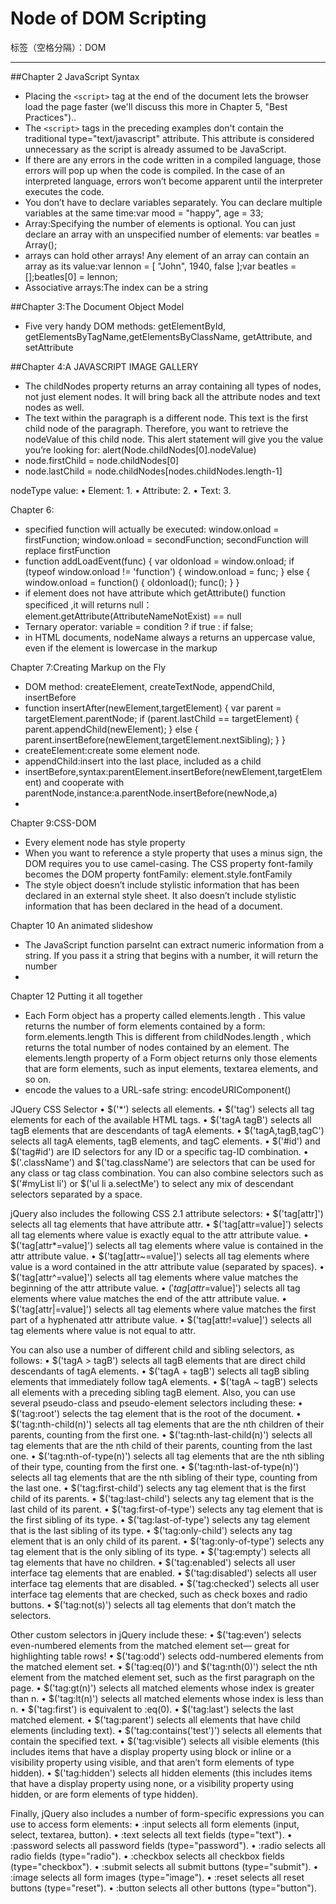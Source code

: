 # Node of DOM Scripting 

标签（空格分隔）：DOM 

---

##Chapter 2 JavaScript Syntax


-  Placing the `<script>` tag at the end of the document lets the browser load the page faster (we'll  discuss this more in Chapter 5, "Best Practices")..
-  The `<script>` tags in the preceding examples don't contain the traditional type="text/javascript" attribute. This attribute is considered unnecessary as the script is already assumed to be JavaScript.
-  If there are any errors in the code written in a compiled language, those errors will pop up when the code is compiled. In the case of an interpreted language, errors won’t become apparent until the interpreter executes the code.
-  You don’t have to declare variables separately. You can declare multiple variables at the same time:var mood = "happy", age = 33;
-  Array:Specifying the number of elements is optional. You can just declare an array with an unspecified number of elements: var beatles = Array();
-   arrays can hold other arrays! Any element of an array can contain an array as its value:var lennon = [ "John", 1940, false ];var beatles = [];beatles[0] = lennon;
-  Associative arrays:The index can be a string


##Chapter 3:The Document Object Model

-  Five very handy DOM methods: getElementById, getElementsByTagName,getElementsByClassName, getAttribute, and setAttribute

##Chapter 4:A JAVASCRIPT IMAGE GALLERY
     
-  The childNodes property returns an array containing all types of nodes, not just element nodes. It will bring back all the attribute nodes and text nodes as well. 
-  The text within the paragraph is a different node. This text is the first child node of the paragraph.
Therefore, you want to retrieve the nodeValue of this child node.
This alert statement will give you the value you’re looking for:
alert(Node.childNodes[0].nodeValue)
-  node.firstChild  = node.childNodes[0]
-  node.lastChild   = node.childNodes[nodes.childNodes.length-1]


nodeType value:
•  Element: 1.
•  Attribute: 2.
•  Text: 3.



Chapter 6:

-  specified function will actually be executed:
window.onload = firstFunction;
window.onload = secondFunction;
secondFunction will replace firstFunction
-  function addLoadEvent(func) {
var oldonload = window.onload;
if (typeof window.onload != 'function') {
window.onload = func;
} else {
window.onload = function() {
oldonload();
func();
}
}
-  if element does not have attribute which getAttribute() function specificed ,it will returns null：         element.getAttribute(AttributeNameNotExist) == null
-  Ternary operator:    variable = condition ? if true : if false;
-  in HTML documents, nodeName always a returns an uppercase value, even if the element
is lowercase in the markup



Chapter 7:Creating Markup on the Fly

-  DOM method: createElement, createTextNode, appendChild, insertBefore
-  function insertAfter(newElement,targetElement) {
var parent = targetElement.parentNode;
if (parent.lastChild == targetElement) {
parent.appendChild(newElement);
} else {
parent.insertBefore(newElement,targetElement.nextSibling);
}
}
-  createElement:create some element node.
-  appendChild:insert into the last place, included as a child
-  insertBefore,syntax:parentElement.insertBefore(newElement,targetElement)  and cooperate with parentNode,instance:a.parentNode.insertBefore(newNode,a)
-  



Chapter 9:CSS-DOM

-   Every element node has style property
-  When you want to reference a style property that uses a minus sign, the DOM requires you to use
camel-casing. The CSS property font-family becomes the DOM property fontFamily:     element.style.fontFamily
-  The style object doesn’t include stylistic information that has been declared in an external style
sheet. It also doesn’t include stylistic information that has been declared in the head of a document.


Chapter 10 An animated slideshow

-  The JavaScript function parseInt can extract numeric information from a string. If you pass it a
string that begins with a number, it will return the number  
-    

Chapter 12 Putting it all together

-  Each  Form object has a property called  elements.length . This value returns the number of form elements contained by a form: form.elements.length
This is different from  childNodes.length , which returns the total number of nodes contained by an element. The elements.length property of a  Form object returns only those elements that are form elements, such as  input elements,  textarea elements, and so on.
-  encode the values to a URL-safe string:  encodeURIComponent()



JQuery CSS Selector 
• $('*') selects all elements.
• $('tag') selects all tag elements for each of the available HTML tags.
• $('tagA tagB') selects all tagB elements that are descendants of tagA elements.
• $('tagA,tagB,tagC') selects all tagA elements, tagB elements, and tagC elements.
• $('#id') and $('tag#id') are ID selectors for any ID or a specific tag-ID combination.
• $('.className') and $('tag.className') are selectors that can be used for any class or tag class combination.
You can also combine selectors such as $('#myList li') or $('ul li a.selectMe') to select any mix of descendant selectors separated by a space.


jQuery also includes the following CSS 2.1 attribute selectors:
•  $('tag[attr]') selects all tag elements that have attribute attr.
•  $('tag[attr=value]') selects all tag elements where value is exactly equal to the attr attribute value.
•  $('tag[attr*=value]') selects all tag elements where value is contained in the attr attribute value.
•  $('tag[attr~=value]') selects all tag elements where value is a word contained in the attr attribute value (separated by spaces).
•  $('tag[attr^=value]') selects all tag elements where value matches the beginning of the attr attribute value.
•  $('tag[attr$=value]') selects all tag elements where value matches the end of the attr attribute value.
•  $('tag[attr|=value]') selects all tag elements where value matches the first part of a hyphenated attr attribute value.
•  $('tag[attr!=value]') selects all tag elements where value is not equal to attr.


You can also use a number of different child and sibling selectors, as follows:
•  $('tagA > tagB') selects all tagB elements that are direct child descendants of
tagA elements.
•  $('tagA + tagB') selects all tagB sibling elements that immediately follow tagA
elements.
•  $('tagA ~ tagB') selects all elements with a preceding sibling tagB element.
Also, you can use several pseudo-class and pseudo-element selectors including these:
•  $('tag:root') selects the tag element that is the root of the document.
•  $('tag:nth-child(n)') selects all tag elements that are the nth children of their
parents, counting from the first one.
•  $('tag:nth-last-child(n)') selects all tag elements that are the nth child of their
parents, counting from the last one.
•  $('tag:nth-of-type(n)') selects all tag elements that are the nth sibling of their
type, counting from the first one.
•  $('tag:nth-last-of-type(n)') selects all tag elements that are the nth sibling of
their type, counting from the last one.
•  $('tag:first-child') selects any tag element that is the first child of its parents.
•  $('tag:last-child') selects any tag element that is the last child of its parent.
•  $('tag:first-of-type') selects any tag element that is the first sibling of its type.
•  $('tag:last-of-type') selects any tag element that is the last sibling of its type.
•  $('tag:only-child') selects any tag element that is an only child of its parent.
•  $('tag:only-of-type') selects any tag element that is the only sibling of its type.
•  $('tag:empty') selects all tag elements that have no children.
•  $('tag:enabled') selects all user interface tag elements that are enabled.
•  $('tag:disabled') selects all user interface tag elements that are disabled.
•  $('tag:checked') selects all user interface tag elements that are checked, such as
check boxes and radio buttons.
•  $('tag:not(s)') selects all tag elements that don’t match the selectors.

Other custom selectors in jQuery include these:
•  $('tag:even') selects even-numbered elements from the matched element set—
great for highlighting table rows!
•  $('tag:odd') selects odd-numbered elements from the matched element set.
•  $('tag:eq(0)') and $('tag:nth(0)') select the nth element from the matched
element set, such as the first paragraph on the page.
•  $('tag:gt(n)') selects all matched elements whose index is greater than n.
•  $('tag:lt(n)') selects all matched elements whose index is less than n.
•  $('tag:first') is equivalent to :eq(0).
•  $('tag:last') selects the last matched element.
•  $('tag:parent') selects all elements that have child elements (including text).
•  $('tag:contains('test')') selects all elements that contain the specified text.
•  $('tag:visible') selects all visible elements (this includes items that have a
display property using block or inline or a visibility property using visible, and
that aren’t form elements of type hidden).
•  $('tag:hidden') selects all hidden elements (this includes items that have a
display property using none, or a visibility property using hidden, or are form
elements of type hidden).

Finally, jQuery also includes a number of form-specific expressions you can use to access form
elements:
•  :input selects all form elements (input, select, textarea, button).
•  :text selects all text fields (type="text").
•  :password selects all password fields (type="password").
•  :radio selects all radio fields (type="radio").
•  :checkbox selects all checkbox fields (type="checkbox").
•  :submit selects all submit buttons (type="submit").
•  :image selects all form images (type="image").
•  :reset selects all reset buttons (type="reset").
•  :button selects all other buttons (type="button").







